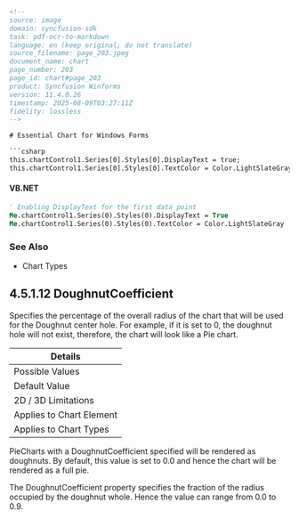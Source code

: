```html
<!--
source: image
domain: syncfusion-sdk
task: pdf-ocr-to-markdown
language: en (keep original; do not translate)
source_filename: page_203.jpeg
document_name: chart
page_number: 203
page_id: chart#page_203
product: Syncfusion Winforms
version: 11.4.0.26
timestamp: 2025-08-09T03:27:11Z
fidelity: lossless
-->

# Essential Chart for Windows Forms

```csharp
this.chartControl1.Series[0].Styles[0].DisplayText = true;
this.chartControl1.Series[0].Styles[0].TextColor = Color.LightSlateGray;
```

#### VB.NET

```vb
' Enabling DisplayText for the first data point
Me.chartControl1.Series(0).Styles(0).DisplayText = True
Me.chartControl1.Series(0).Styles(0).TextColor = Color.LightSlateGray
```

### See Also
- Chart Types

## 4.5.1.12 DoughnutCoefficient

Specifies the percentage of the overall radius of the chart that will be used for the Doughnut center hole. For example, if it is set to 0, the doughnut hole will not exist, therefore, the chart will look like a Pie chart.

| Details          |
|-----------------|
| Possible Values  | Ranges from 0.0 to 0.9 |
| Default Value    | 0                      |
| 2D / 3D Limitations | No.                 |
| Applies to Chart Element | All series.     |
| Applies to Chart Types | Doughnut Chart, Pie Chart. |

PieCharts with a DoughnutCoefficient specified will be rendered as doughnuts. By default, this value is set to 0.0 and hence the chart will be rendered as a full pie.

The DoughnutCoefficient property specifies the fraction of the radius occupied by the doughnut whole. Hence the value can range from 0.0 to 0.9.

<!-- tags: [Essential Chart, DoughnutCoefficient, Doughnut Chart, Pie Chart, Windows Forms, Syncfusion] keywords: [DoughnutCoefficient, Doughnut Chart, Pie Chart, radius, hole, chart visualization] -->
```